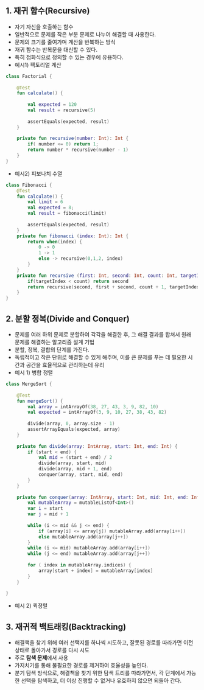 
## 1. 재귀 함수(Recursive)
- 자기 자신을 호출하는 함수
- 일반적으로 문제를 작은 부분 문제로 나누어 해결할 때 사용한다.
- 문제의 크기를 줄여가며 계산을 반복하는 방식
- 재귀 함수는 반복문을 대신할 수 있다. 
- 특히 점화식으로 정의할 수 있는 경우에 유용하다.
- 예시1) 팩토리얼 계산
```kotlin
class Factorial {  
  
    @Test  
    fun calculate() {  
  
        val expected = 120  
        val result = recursive(5)  
  
        assertEquals(expected, result)  
    }  
  
    private fun recursive(number: Int): Int {  
        if( number <= 0) return 1;  
        return number * recursive(number - 1)  
    }  
}
```
- 예시2) 피보나치 수열
```kotlin
class Fibonacci {  
    @Test  
    fun calculate() {  
        val limit = 6  
        val expected = 8;  
        val result = fibonacci(limit)  
  
        assertEquals(expected, result)  
    }  
    private fun fibonacci (index: Int): Int {  
        return when(index) {  
            0 -> 0  
            1 -> 1  
            else -> recursive(0,1,2, index)  
        }  
    }  
    private fun recursive (first: Int, second: Int, count: Int, targetIndex: Int): Int {  
        if(targetIndex < count) return second  
        return recursive(second, first + second, count + 1, targetIndex)  
    }  
}
```

## 2. 분할 정복(Divide and Conquer)
- 문제를 여러 하위 문제로 분할하여 각각을 해결한 후, 그 해결 결과를 합쳐서 원래 문제를 해결하는 알고리즘 설계 기법
- 분할, 정복, 결합의 단계를 가진다.
- 독립적이고 작은 단위로 해결할 수 있게 해주며, 이를 큰 문제를 푸는 데 필요한 시간과 공간을 효율적으로 관리하는데 유리
- 예시 1) 병합 정렬
```kotlin
class MergeSort {  
  
    @Test  
    fun mergeSort() {  
        val array = intArrayOf(38, 27, 43, 3, 9, 82, 10)  
        val expected = intArrayOf(3, 9, 10, 27, 38, 43, 82)  
  
        divide(array, 0, array.size - 1)  
        assertArrayEquals(expected, array)  
    }  
  
    private fun divide(array: IntArray, start: Int, end: Int) {  
        if (start < end) {  
            val mid = (start + end) / 2  
            divide(array, start, mid)  
            divide(array, mid + 1, end)  
            conquer(array, start, mid, end)  
        }  
    }  
  
    private fun conquer(array: IntArray, start: Int, mid: Int, end: Int) {  
        val mutableArray = mutableListOf<Int>()  
        var i = start  
        var j = mid + 1  
  
        while (i <= mid && j <= end) {  
            if (array[i] <= array[j]) mutableArray.add(array[i++])  
            else mutableArray.add(array[j++])  
        }  
        while (i <= mid) mutableArray.add(array[i++])  
        while (j <= end) mutableArray.add(array[j++])  
  
        for ( index in mutableArray.indices) {  
            array[start + index] = mutableArray[index]  
        }  
    }  
  
}
```
- 예시 2) 퀵정렬


## 3. 재귀적 백트래킹(Backtracking)
- 해결책을 찾기 위해 여러 선택지를 하나씩 시도하고, 잘못된 경로를 따라가면 이전 상태로 돌아가서 경로를 다시 시도
- 주로 **탐색 문제**에서 사용
- 가지치기를 통해 불필요한 경로를 제거하여 효율성을 높인다.
- 분기 탐색 방식으로, 해결책을 찾기 위한 탐색 트리를 따라가면서, 각 단계에서 가능한 선택을 탐색하고, 더 이상 진행할 수 없거나 유효하지 않으면 되돌아 간다.